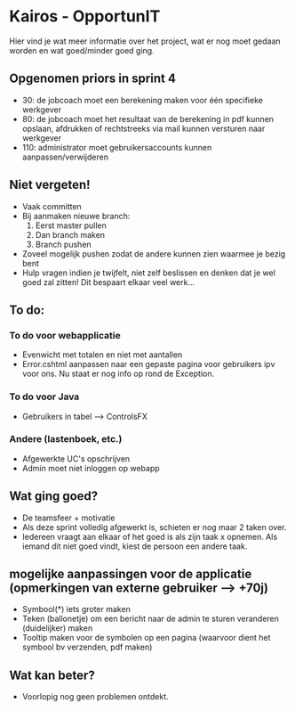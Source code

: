 # Kairos - OpportunIT

Hier vind je wat meer informatie over het project,  wat er nog moet gedaan worden en wat goed/minder goed ging.

## Opgenomen priors in sprint 4
* 30: de jobcoach moet een berekening maken voor één specifieke werkgever
* 80: de jobcoach moet het resultaat van de berekening in pdf kunnen opslaan, afdrukken of rechtstreeks via mail kunnen versturen naar werkgever
* 110: administrator moet gebruikersaccounts kunnen aanpassen/verwijderen

## Niet vergeten!
* Vaak committen
* Bij aanmaken nieuwe branch:
    1. Eerst master pullen
    2. Dan branch maken
    3. Branch pushen
* Zoveel mogelijk pushen zodat de andere kunnen zien waarmee je bezig bent
* Hulp vragen indien je twijfelt, niet zelf beslissen en denken dat je wel goed zal zitten! Dit bespaart elkaar veel werk...

## To do:
### To do voor webapplicatie
* Evenwicht met totalen en niet met aantallen
* Error.cshtml aanpassen naar een gepaste pagina voor gebruikers ipv voor ons. Nu staat er nog info op rond de Exception.

### To do voor Java
* Gebruikers in tabel --> ControlsFX

### Andere (lastenboek, etc.)
* Afgewerkte UC's opschrijven
* Admin moet niet inloggen op webapp

## Wat ging goed?
* De teamsfeer + motivatie
* Als deze sprint volledig afgewerkt is, schieten er nog maar 2 taken over.
* Iedereen vraagt aan elkaar of het goed is als zijn taak x opnemen. Als iemand dit niet goed vindt, kiest de persoon een andere taak.
## mogelijke aanpassingen voor de applicatie (opmerkingen van externe gebruiker --> +70j)
* Symbool(*) iets groter maken
* Teken (ballonetje) om een bericht naar de admin te sturen veranderen (duidelijker) maken
* Tooltip maken voor de symbolen op een pagina (waarvoor dient het symbool bv verzenden, pdf maken)
## Wat kan beter?
* Voorlopig nog geen problemen ontdekt.
